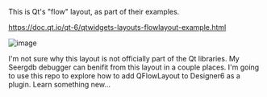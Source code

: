 This is Qt's "flow" layout, as part of their examples.

https://doc.qt.io/qt-6/qtwidgets-layouts-flowlayout-example.html

![image](https://github.com/user-attachments/assets/a1585123-0966-47f1-9b36-4a81e3d53803)

I'm not sure why this layout is not officially part of the Qt libraries.  My Seergdb debugger
can benifit from this layout in a couple places.  I'm going to use this repo to explore how
to add QFlowLayout to Designer6 as a plugin. Learn something new...

